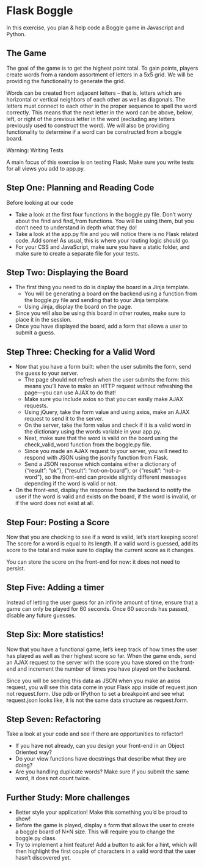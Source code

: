 # Flask Boggle

In this exercise, you plan & help code a Boggle game in Javascript and Python.

## The Game

The goal of the game is to get the highest point total. To gain points, players create words from a random assortment of letters in a 5x5 grid. We will be providing the functionality to generate the grid.

Words can be created from adjacent letters – that is, letters which are horizontal or vertical neighbors of each other as well as diagonals. The letters must connect to each other in the proper sequence to spell the word correctly. This means that the next letter in the word can be above, below, left, or right of the previous letter in the word (excluding any letters previously used to construct the word). We will also be providing functionality to determine if a word can be constructed from a boggle board.

Warning: Writing Tests

A main focus of this exercise is on testing Flask. Make sure you write tests for all views you add to app.py.

## Step One: Planning and Reading Code

Before looking at our code

- Take a look at the first four functions in the boggle.py file. Don’t worry about the find and find_from functions. You will be using them, but you don’t need to understand in depth what they do!
- Take a look at the app.py file and you will notice there is no Flask related code. Add some! As usual, this is where your routing logic should go.
- For your CSS and JavaScript, make sure you have a static folder, and make sure to create a separate file for your tests.

## Step Two: Displaying the Board

- The first thing you need to do is display the board in a Jinja template.
  - You will be generating a board on the backend using a function from the boggle.py file and sending that to your Jinja template.
  - Using Jinja, display the board on the page.
- Since you will also be using this board in other routes, make sure to place it in the session.
- Once you have displayed the board, add a form that allows a user to submit a guess.

## Step Three: Checking for a Valid Word

- Now that you have a form built: when the user submits the form, send the guess to your server.
  - The page should not refresh when the user submits the form: this means you’ll have to make an HTTP request without refreshing the page—you can use AJAX to do that!
  - Make sure you include axios so that you can easily make AJAX requests.
  - Using jQuery, take the form value and using axios, make an AJAX request to send it to the server.
  - On the server, take the form value and check if it is a valid word in the dictionary using the words variable in your app.py.
  - Next, make sure that the word is valid on the board using the check_valid_word function from the boggle.py file.
  - Since you made an AJAX request to your server, you will need to respond with JSON using the jsonify function from Flask.
  - Send a JSON response which contains either a dictionary of {“result”: “ok”}, {“result”: “not-on-board”}, or {“result”: “not-a-word”}, so the front-end can provide slightly different messages depending if the word is valid or not.
- On the front-end, display the response from the backend to notify the user if the word is valid and exists on the board, if the word is invalid, or if the word does not exist at all.

## Step Four: Posting a Score

Now that you are checking to see if a word is valid, let’s start keeping score! The score for a word is equal to its length. If a valid word is guessed, add its score to the total and make sure to display the current score as it changes.

You can store the score on the front-end for now: it does not need to persist.

## Step Five: Adding a timer

Instead of letting the user guess for an infinite amount of time, ensure that a game can only be played for 60 seconds. Once 60 seconds has passed, disable any future guesses.

## Step Six: More statistics!

Now that you have a functional game, let’s keep track of how times the user has played as well as their highest score so far. When the game ends, send an AJAX request to the server with the score you have stored on the front-end and increment the number of times you have played on the backend.

Since you will be sending this data as JSON when you make an axios request, you will see this data come in your Flask app inside of request.json not request.form. Use pdb or IPython to set a breakpoint and see what request.json looks like, it is not the same data structure as request.form.

## Step Seven: Refactoring

Take a look at your code and see if there are opportunities to refactor!

- If you have not already, can you design your front-end in an Object Oriented way?
- Do your view functions have docstrings that describe what they are doing?
- Are you handling duplicate words? Make sure if you submit the same word, it does not count twice.

## Further Study: More challenges

- Better style your application! Make this something you’d be proud to show!
- Before the game is played, display a form that allows the user to create a boggle board of N\*N size. This will require you to change the boggle.py class.
- Try to implement a hint feature! Add a button to ask for a hint, which will then highlight the first couple of characters in a valid word that the user hasn’t discovered yet.

